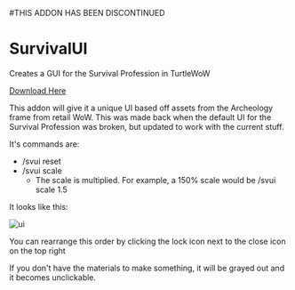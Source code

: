 #THIS ADDON HAS BEEN DISCONTINUED

# SurvivalUI
Creates a GUI for the Survival Profession in TurtleWoW

[Download Here](https://github.com/Oronak/SurvivalUI/releases/download/v1.3/SurvivalUI.zip)

This addon will give it a unique UI based off assets from the Archeology frame from retail WoW.
This was made back when the default UI for the Survival Profession was broken, but updated to work with the current stuff.

It's commands are:
* /svui reset
* /svui scale 
  * The scale is multiplied. For example, a 150% scale would be /svui scale 1.5

It looks like this:

![ui](https://user-images.githubusercontent.com/107281337/186992117-7d90e46d-2926-4a26-81fa-8c95f3666627.png)

You can rearrange this order by clicking the lock icon next to the close icon on the top right

If you don't have the materials to make something, it will be grayed out and it becomes unclickable.
